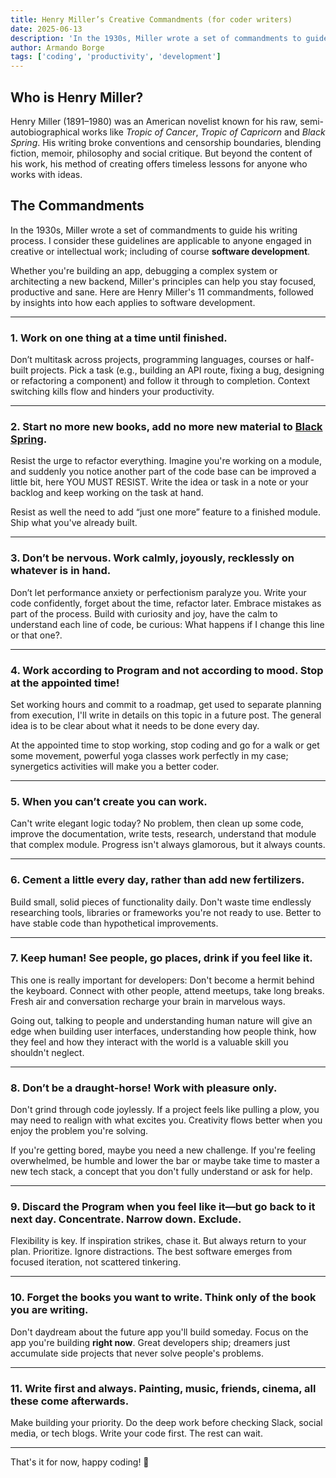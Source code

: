 ```yaml
---
title: Henry Miller’s Creative Commandments (for coder writers)
date: 2025-06-13
description: 'In the 1930s, Miller wrote a set of commandments to guide his writing process. I consider these guidelines are applicable to anyone engaged in creative or intellectual work; including of course software development.'
author: Armando Borge
tags: ['coding', 'productivity', 'development']
---
```


## Who is Henry Miller?

Henry Miller (1891–1980) was an American novelist known for his raw, semi-autobiographical works like _Tropic of Cancer_, _Tropic of Capricorn_ and _Black Spring_. His writing broke conventions and censorship boundaries, blending fiction, memoir, philosophy and social critique. But beyond the content of his work, his method of creating offers timeless lessons for anyone who works with ideas.

## The Commandments

In the 1930s, Miller wrote a set of commandments to guide his writing process. I consider these guidelines are applicable to anyone engaged in creative or intellectual work; including of course **software development**.

Whether you're building an app, debugging a complex system or architecting a new backend, Miller's principles can help you stay focused, productive and sane. Here are Henry Miller's 11 commandments, followed by insights into how each applies to software development.

---

### 1. Work on one thing at a time until finished.

Don’t multitask across projects, programming languages, courses or half-built projects. Pick a task (e.g., building an API route, fixing a bug, designing or refactoring a component) and follow it through to completion. Context switching kills flow and hinders your productivity.

---

### 2. Start no more new books, add no more new material to [Black Spring](<https://en.wikipedia.org/wiki/Black_Spring_(short_story_collection)>).

Resist the urge to refactor everything. Imagine you're working on a module, and suddenly you notice another part of the code base can be improved a little bit, here YOU MUST RESIST. Write the idea or task in a note or your backlog and keep working on the task at hand.

Resist as well the need to add “just one more” feature to a finished module. Ship what you've already built.

---

### 3. Don’t be nervous. Work calmly, joyously, recklessly on whatever is in hand.

Don’t let performance anxiety or perfectionism paralyze you. Write your code confidently, forget about the time, refactor later. Embrace mistakes as part of the process. Build with curiosity and joy, have the calm to understand each line of code, be curious: What happens if I change this line or that one?.

---

### 4. Work according to Program and not according to mood. Stop at the appointed time!

Set working hours and commit to a roadmap, get used to separate planning from execution, I'll write in details on this topic in a future post. The general idea is to be clear about what it needs to be done every day.

At the appointed time to stop working, stop coding and go for a walk or get some movement, powerful yoga classes work perfectly in my case; synergetics activities will make you a better coder.

---

### 5. When you can’t create you can work.

Can't write elegant logic today? No problem, then clean up some code, improve the documentation, write tests, research, understand that module that complex module. Progress isn't always glamorous, but it always counts.

---

### 6. Cement a little every day, rather than add new fertilizers.

Build small, solid pieces of functionality daily. Don't waste time endlessly researching tools, libraries or frameworks you're not ready to use. Better to have stable code than hypothetical improvements.

---

### 7. Keep human! See people, go places, drink if you feel like it.

This one is really important for developers: Don't become a hermit behind the keyboard. Connect with other people, attend meetups, take long breaks. Fresh air and conversation recharge your brain in marvelous ways.

Going out, talking to people and understanding human nature will give an edge when building user interfaces, understanding how people think, how they feel and how they interact with the world is a valuable skill you shouldn't neglect.

---

### 8. Don’t be a draught-horse! Work with pleasure only.

Don't grind through code joylessly. If a project feels like pulling a plow, you may need to realign with what excites you. Creativity flows better when you enjoy the problem you're solving.

If you're getting bored, maybe you need a new challenge. If you're feeling overwhelmed, be humble and lower the bar or maybe take time to master a new tech stack, a concept that you don't fully understand or ask for help.

---

### 9. Discard the Program when you feel like it—but go back to it next day. Concentrate. Narrow down. Exclude.

Flexibility is key. If inspiration strikes, chase it. But always return to your plan. Prioritize. Ignore distractions. The best software emerges from focused iteration, not scattered tinkering.

---

### 10. Forget the books you want to write. Think only of the book you are writing.

Don't daydream about the future app you'll build someday. Focus on the app you're building **right now**. Great developers ship; dreamers just accumulate side projects that never solve people's problems.

---

### 11. Write first and always. Painting, music, friends, cinema, all these come afterwards.

Make building your priority. Do the deep work before checking Slack, social media, or tech blogs. Write your code first. The rest can wait.

---

That's it for now, happy coding! 🚀
